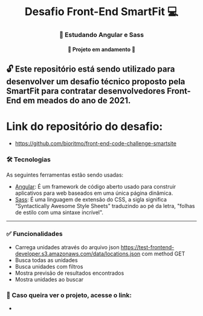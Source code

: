 <h1 align="center"> Desafio Front-End SmartFit 💻 </h1>

<h3 align="center"> 🥇 Estudando Angular e Sass </h3>
           
<h4 align="center"> 
    🚧 Projeto em andamento 🚧

</h4>

## 🔓 Este repositório está sendo utilizado para desenvolver um desafio técnico proposto pela SmartFit para contratar desenvolvedores Front-End em meados do ano de 2021.

# Link do repositório do desafio:
- https://github.com/bioritmo/front-end-code-challenge-smartsite

### 🛠 Tecnologias

As seguintes ferramentas estão sendo usadas:

- [Angular](https://angular.io): É um framework de código aberto usado para construir aplicativos para web baseados em uma única página dinâmica.
- [Sass](https://sass-lang.com): É uma linguagem de extensão do CSS, a sigla significa “Syntactically Awesome Style Sheets” traduzindo ao pé da letra, "folhas de estilo com uma sintaxe incrível".


------

### ✅ Funcionalidades

- Carrega unidades através do arquivo json https://test-frontend-developer.s3.amazonaws.com/data/locations.json com method GET
- Busca todas as unidades
- Busca unidades com filtros
- Mostra previsão de resultados encontrados
- Mostra unidades ao buscar

### 🤝 Caso queira ver o projeto, acesse o link:

- 
